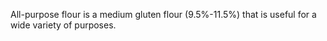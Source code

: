 All-purpose flour is a medium gluten flour (9.5%-11.5%) that is useful for a wide variety of purposes. 
